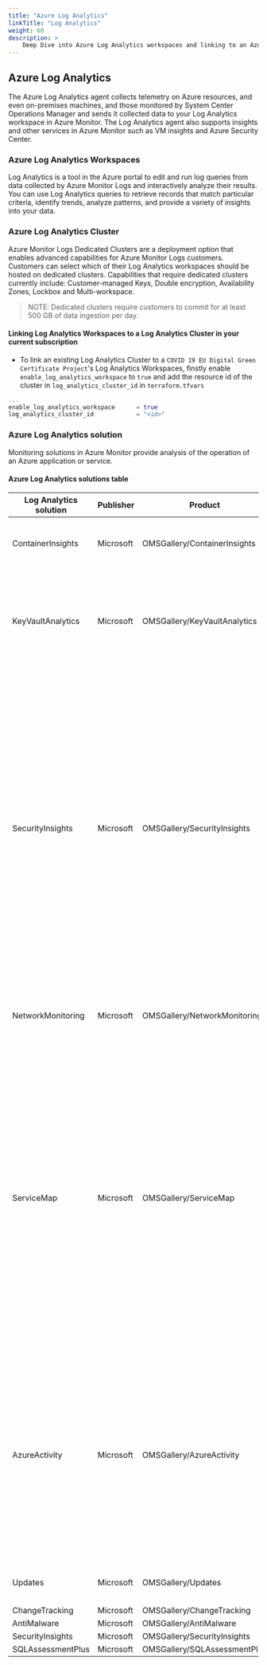 ```yaml
---
title: "Azure Log Analytics"
linkTitle: "Log Analytics"
weight: 60
description: >
    Deep Dive into Azure Log Analytics workspaces and linking to an Azure Log Analytics Cluster.
---
```


## Azure Log Analytics

The Azure Log Analytics agent collects telemetry on Azure resources, and even on-premises machines, and those monitored by System Center Operations Manager and sends it collected data to your Log Analytics workspace in Azure Monitor.
The Log Analytics agent also supports insights and other services in Azure Monitor such as VM insights and Azure Security Center.

### Azure Log Analytics Workspaces

Log Analytics is a tool in the Azure portal to edit and run log queries from data collected by Azure Monitor Logs and interactively analyze their results.
You can use Log Analytics queries to retrieve records that match particular criteria, identify trends, analyze patterns, and provide a variety of insights into your data.

### Azure Log Analytics Cluster

Azure Monitor Logs Dedicated Clusters are a deployment option that enables advanced capabilities for Azure Monitor Logs customers. Customers can select which of their Log Analytics workspaces should be hosted on dedicated clusters.
Capabilities that require dedicated clusters currently include: Customer-managed Keys, Double encryption, Availability Zones, Lockbox and Multi-workspace.

>NOTE: Dedicated clusters require customers to commit for at least 500 GB of data ingestion per day.

#### Linking Log Analytics Workspaces to a Log Analytics Cluster in your current subscription

* To link an existing Log Analytics Cluster to a `COVID 19 EU Digital Green Certificate Project`'s Log Analytics Workspaces, finstly enable `enable_log_analytics_workspace` to `true` and add the resource id of the cluster in `log_analytics_cluster_id` in `terraform.tfvars`

```terraform
...
enable_log_analytics_workspace      = true
log_analytics_cluster_id            = "<id>"
```

### Azure Log Analytics solution

Monitoring solutions in Azure Monitor provide analysis of the operation of an Azure application or service.

#### Azure Log Analytics solutions table

| Log Analytics solution | Publisher | Product                      | Description                                                                                                                                                                                                                                                                                                                                                                                                                                                                                                                                     |
| ---------------------- | --------- | ---------------------------- | ----------------------------------------------------------------------------------------------------------------------------------------------------------------------------------------------------------------------------------------------------------------------------------------------------------------------------------------------------------------------------------------------------------------------------------------------------------------------------------------------------------------------------------------------- |
| ContainerInsights      | Microsoft | OMSGallery/ContainerInsights | Container insights is a feature designed to monitor the performance of container workloads.                                                                                                                                                                                                                                                                                                                                                                                                                                                     |
| KeyVaultAnalytics      | Microsoft | OMSGallery/KeyVaultAnalytics | Key Vault insights provides comprehensive monitoring of your key vaults by delivering a unified view of your Key Vault requests, performance, failures, and latency.                                                                                                                                                                                                                                                                                                                                                                            |
| SecurityInsights       | Microsoft | OMSGallery/SecurityInsights  | Microsoft Azure Sentinel is a scalable, cloud-native, security information event management (SIEM) and security orchestration automated response (SOAR) solution. Azure Sentinel delivers intelligent security analytics and threat intelligence across the enterprise, providing a single solution for alert detection, threat visibility, proactive hunting, and threat response.The Azure Sentinel PowerShell module (Az.SecurityInsights) allows you to interact with the following components: * Incidents * Analytics Rules (Alert Rules) |
| NetworkMonitoring      | Microsoft | OMSGallery/NetworkMonitoring | Network Monitoring insights is a feature designed to monitor the performance of Network Monitoring traffic.                                                                                                                                                                                                                                                                                                                                                                                                                                     |
| ServiceMap             | Microsoft | OMSGallery/ServiceMap        | Service Map automatically discovers application components on Windows and Linux systems and maps the communication between services. With Service Map, you can view your servers in the way that you think of them: as interconnected systems that deliver critical services. Service Map shows connections between servers, processes, inbound and outbound connection latency, and ports across any TCP-connected architecture, with no configuration required other than the installation of an agent.                                       |
| AzureActivity          | Microsoft | OMSGallery/AzureActivity     | The Activity log is a platform log in Azure that provides insight into subscription-level events. This includes such information as when a resource is modified or when a virtual machine is started. You can view the Activity log in the Azure portal or retrieve entries with PowerShell and CLI. This article provides details on viewing the Activity log and sending it to different destinations.                                                                                                                                        |
| Updates                | Microsoft | OMSGallery/Updates           | Enable Update Management using Azure Resource Manager template                                                                                                                                                                                                                                                                                                                                                                                                                                                                                  |
| ChangeTracking         | Microsoft | OMSGallery/ChangeTracking    |                                                                                                                                                                                                                                                                                                                                                                                                                                                                                                                                            |
| AntiMalware            | Microsoft | OMSGallery/AntiMalware       |                                                                                                                                                                                                                                                                                                                                                                                                                                                                                                                                               |
| SecurityInsights       | Microsoft | OMSGallery/SecurityInsights  |                                                                                                                                                                                                                                                                                                                                                                                                                                                                                                                                               |
| SQLAssessmentPlus      | Microsoft | OMSGallery/SQLAssessmentPlus |                                                                                                                                                                                                                                                                                                                                                                                                                                                                                                                                               |

